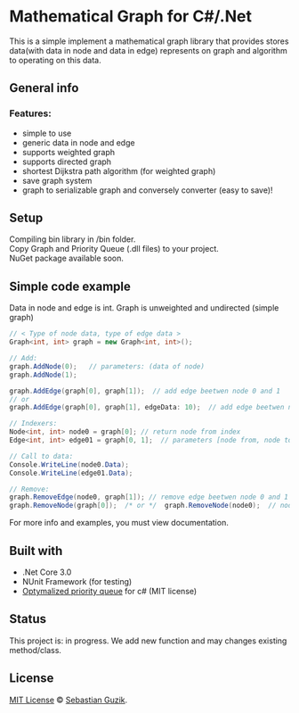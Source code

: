 # Mathematical Graph for C#/.Net
This is a simple implement a mathematical graph library that provides stores data(with data in node and data in edge) represents on graph and algorithm to operating on this data.

## General info
### Features:
- simple to use
- generic data in node and edge
- supports weighted graph
- supports directed graph
- shortest Dijkstra path algorithm (for weighted graph)
- save graph system
- graph to serializable graph and conversely converter (easy to save)!

## Setup
Compiling bin library in /bin folder. <br />
Copy Graph and Priority Queue (.dll files) to your project. <br />
NuGet package available soon.

## Simple code example
Data in node and edge is int. Graph is unweighted and undirected (simple graph)
```C#
// < Type of node data, type of edge data >
Graph<int, int> graph = new Graph<int, int>();

// Add:
graph.AddNode(0);   // parameters: (data of node)
graph.AddNode(1);

graph.AddEdge(graph[0], graph[1]);  // add edge beetwen node 0 and 1
// or
graph.AddEdge(graph[0], graph[1], edgeData: 10);  // add edge beetwen node 0 and 1, and data in edge = 10

// Indexers:
Node<int, int> node0 = graph[0]; // return node from index
Edge<int, int> edge01 = graph[0, 1];  // parameters [node from, node to], return edge beetwen node 0 and 1

// Call to data:
Console.WriteLine(node0.Data);
Console.WriteLine(edge01.Data);

// Remove:
graph.RemoveEdge(node0, graph[1]); // remove edge beetwen node 0 and 1
graph.RemoveNode(graph[0]);  /* or */  graph.RemoveNode(node0);  // node 1 becomes to node 0
```
For more info and examples, you must view documentation.

## Built with
- .Net Core 3.0
- NUnit Framework (for testing)
- [Optymalized priority queue](https://github.com/BlueRaja/High-Speed-Priority-Queue-for-C-Sharp) for c# (MIT license)

## Status
This project is: in progress. We add new function and may changes existing method/class.

## License
[MIT License](https://github.com/Guzik1/.Net_MathGraph/blob/master/LICENSE) © [Sebastian Guzik](https://github.com/Guzik1).
